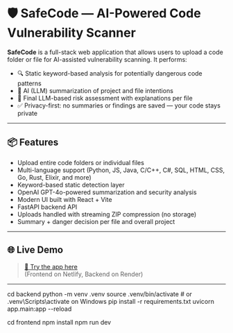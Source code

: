 # 🛡️ SafeCode — AI-Powered Code Vulnerability Scanner

**SafeCode** is a full-stack web application that allows users to upload a code folder or file for AI-assisted vulnerability scanning. It performs:

- 🔍 Static keyword-based analysis for potentially dangerous code patterns
- 🤖 AI (LLM) summarization of project and file intentions
- 🧠 Final LLM-based risk assessment with explanations per file
- ✅ Privacy-first: no summaries or findings are saved — your code stays private

---

## 📦 Features

- Upload entire code folders or individual files
- Multi-language support (Python, JS, Java, C/C++, C#, SQL, HTML, CSS, Go, Rust, Elixir, and more)
- Keyword-based static detection layer
- OpenAI GPT-4o-powered summarization and security analysis
- Modern UI built with React + Vite
- FastAPI backend API
- Uploads handled with streaming ZIP compression (no storage)
- Summary + danger decision per file and overall project

---

## 🌐 Live Demo

> [🔗 Try the app here](https://your-app.netlify.app)  
> (Frontend on Netlify, Backend on Render)

---
cd backend
python -m venv .venv
source .venv/bin/activate  # or .venv\Scripts\activate on Windows
pip install -r requirements.txt
uvicorn app.main:app --reload

cd frontend
npm install
npm run dev


